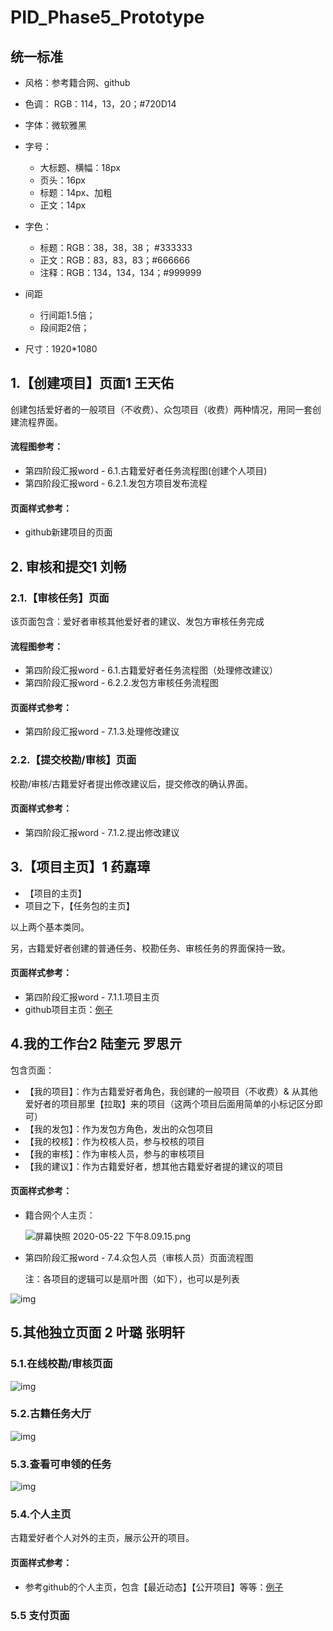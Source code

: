 # PID_Phase5_Prototype



## 统一标准

- 风格：参考籍合网、github 
- 色调： RGB：114，13，20；\#720D14
- 字体：微软雅黑
- 字号：
  - 大标题、横幅：18px
  - 页头：16px
  - 标题：14px、加粗
  - 正文：14px
- 字色：
  - 标题：RGB：38，38，38； #333333
  - 正文：RGB：83，83，83；#666666
  - 注释：RGB：134，134，134；#999999
- 间距
  - 行间距1.5倍；
  - 段间距2倍；

- 尺寸：1920*1080

  

## 1.【创建项目】页面1 王天佑

创建包括爱好者的一般项目（不收费）、众包项目（收费）两种情况，用同一套创建流程界面。

#### 流程图参考：

* 第四阶段汇报word - 6.1.古籍爱好者任务流程图(创建个人项目)
* 第四阶段汇报word - 6.2.1.发包方项目发布流程

#### 页面样式参考：

* github新建项目的页面

## 2. 审核和提交1 刘畅

### 2.1.【审核任务】页面

该页面包含：爱好者审核其他爱好者的建议、发包方审核任务完成

#### 流程图参考：

* 第四阶段汇报word - 6.1.古籍爱好者任务流程图（处理修改建议）
* 第四阶段汇报word - 6.2.2.发包方审核任务流程图

#### 页面样式参考：

* 第四阶段汇报word - 7.1.3.处理修改建议

  

### 2.2.【提交校勘/审核】页面

校勘/审核/古籍爱好者提出修改建议后，提交修改的确认界面。

#### 页面样式参考：

* 第四阶段汇报word - 7.1.2.提出修改建议

## 3.【项目主页】1 药嘉璋

* 【项目的主页】
* 项目之下，【任务包的主页】

以上两个基本类同。

另，古籍爱好者创建的普通任务、校勘任务、审核任务的界面保持一致。



#### 页面样式参考：

* 第四阶段汇报word - 7.1.1.项目主页
* github项目主页：[例子](https://github.com/geozhang-fz/d2l-pytorch)

## 4.我的工作台2 陆奎元 罗思亓

包含页面：

* 【我的项目】：作为古籍爱好者角色，我创建的一般项目（不收费）& 从其他爱好者的项目那里【拉取】来的项目（这两个项目后面用简单的小标记区分即可）
* 【我的发包】：作为发包方角色，发出的众包项目
* 【我的校核】：作为校核人员，参与校核的项目
* 【我的审核】：作为审核人员，参与的审核项目
* 【我的建议】：作为古籍爱好者，想其他古籍爱好者提的建议的项目

#### 页面样式参考：

* 籍合网个人主页：

  ![屏幕快照 2020-05-22 下午8.09.15.png](https://i.loli.net/2020/05/23/2JxLDXoKavuncGt.png)

* 第四阶段汇报word - 7.4.众包人员（审核人员）页面流程图

  注：各项目的逻辑可以是扇叶图（如下），也可以是列表

![img](https://uploader.shimo.im/f/o1zyvRcJgDvMEtoq.png!thumbnail)





## 5.其他独立页面 2 叶璐 张明轩

### 5.1.在线校勘/审核页面

![img](https://uploader.shimo.im/f/fOCG97S5cZ76WuZ6.png!thumbnail)

 

### 5.2.古籍任务大厅

![img](https://uploader.shimo.im/f/ngDOc3t2dPFyeIzX.png!thumbnail)



### 5.3.查看可申领的任务

![img](https://uploader.shimo.im/f/IkZ0c4mZQVyCpnkg.png!thumbnail)



### 5.4.个人主页

古籍爱好者个人对外的主页，展示公开的项目。

#### 页面样式参考：

* 参考github的个人主页，包含【最近动态】【公开项目】等等：[例子](https://github.com/)

### 5.5 支付页面

